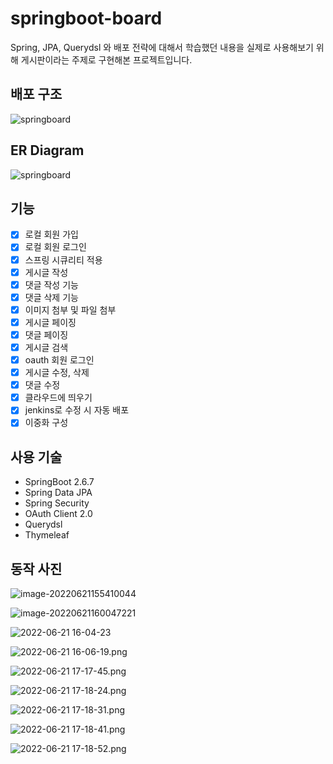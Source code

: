 # springboot-board

Spring, JPA, Querydsl 와 배포 전략에 대해서 학습했던 내용을 실제로 사용해보기 위해 게시판이라는 주제로 구현해본 프로젝트입니다.

## 배포 구조

![springboard](./readmeImage/springboard-structure.png)

## ER Diagram

![springboard](./readmeImage/2022-06-21_16-27-37.png)

## 기능

- [x] 로컬 회원 가입
- [x] 로컬 회원 로그인
- [x] 스프링 시큐리티 적용
- [x] 게시글 작성
- [x] 댓글 작성 기능
- [x] 댓글 삭제 기능
- [x] 이미지 첨부 및 파일 첨부
- [x] 게시글 페이징
- [x] 댓글 페이징
- [x] 게시글 검색
- [x] oauth 회원 로그인
- [x] 게시글 수정, 삭제
- [x] 댓글 수정
- [x] 클라우드에 띄우기
- [x] jenkins로 수정 시 자동 배포
- [x] 이중화 구성

## 사용 기술

- SpringBoot 2.6.7
- Spring Data JPA
- Spring Security
- OAuth Client 2.0
- Querydsl
- Thymeleaf

## 동작 사진

![image-20220621155410044](./readmeImage/image-20220621155410044.png)

![image-20220621160047221](./readmeImage/image-20220621160047221.png)

![2022-06-21 16-04-23](./readmeImage/2022-06-21_16-04-23.png)

![2022-06-21 16-06-19.png](./readmeImage/2022-06-21_16-06-19.png)

![2022-06-21 17-17-45.png](./readmeImage/2022-06-21_17-17-45.png)

![2022-06-21 17-18-24.png](./readmeImage/2022-06-21_17-18-24.png)

![2022-06-21 17-18-31.png](./readmeImage/2022-06-21_17-18-31.png)

![2022-06-21 17-18-41.png](./readmeImage/2022-06-21_17-18-41.png)

![2022-06-21 17-18-52.png](./readmeImage/2022-06-21_17-18-52.png)





